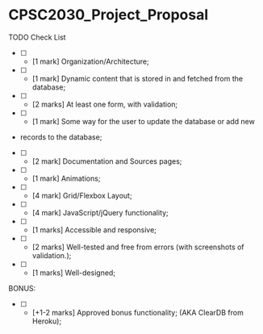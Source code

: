 # CPSC2030_Project_Proposal

TODO Check List
- [ ] - [1 mark] Organization/Architecture;
- [ ] - [1 mark] Dynamic content that is stored in and fetched from the database;
- [ ] - [2 marks] At least one form, with validation;
- [ ] - [1 mark] Some way for the user to update the database or add new
- records to the database;
- [ ] - [2 mark] Documentation and Sources pages;
- [ ] - [1 mark] Animations;
- [ ] - [4 mark] Grid/Flexbox Layout;
- [ ] - [4 mark] JavaScript/jQuery functionality;
- [ ] - [1 marks] Accessible and responsive;
- [ ] - [2 marks] Well-tested and free from errors (with screenshots of validation.);
- [ ] - [1 marks] Well-designed;

BONUS:
- [ ] - [+1-2 marks] Approved bonus functionality; (AKA ClearDB from Heroku);


